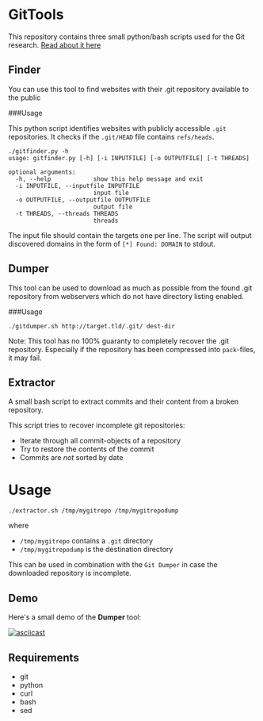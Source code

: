 # GitTools

This repository contains three small python/bash scripts used for the Git research. [Read about it here](http://en.internetwache.org/dont-publicly-expose-git-or-how-we-downloaded-your-websites-sourcecode-an-analysis-of-alexas-1m-28-07-2015/)

## Finder

You can use this tool to find websites with their .git repository available to the public

###Usage

This python script identifies websites with publicly accessible ```.git``` repositories.
It checks if the ```.git/HEAD``` file contains ```refs/heads```.

```
./gitfinder.py -h
usage: gitfinder.py [-h] [-i INPUTFILE] [-o OUTPUTFILE] [-t THREADS]

optional arguments:
  -h, --help            show this help message and exit
  -i INPUTFILE, --inputfile INPUTFILE
                        input file
  -o OUTPUTFILE, --outputfile OUTPUTFILE
                        output file
  -t THREADS, --threads THREADS
                        threads
```

The input file should contain the targets one per line.
The script will output discovered domains in the form of ```[*] Found: DOMAIN``` to stdout.


## Dumper

This tool can be used to download as much as possible from the found .git repository from webservers which do not have directory listing enabled.

###Usage

```
./gitdumper.sh http://target.tld/.git/ dest-dir
```

Note: This tool has no 100% guaranty to completely recover the .git repository. Especially if the repository has been compressed into ```pack```-files, it may fail.


## Extractor

A small bash script to extract commits and their content from a broken repository.

This script tries to recover incomplete git repositories:

- Iterate through all commit-objects of a repository
- Try to restore the contents of the commit
- Commits are *not* sorted by date

# Usage

```
./extractor.sh /tmp/mygitrepo /tmp/mygitrepodump
```
where
- ```/tmp/mygitrepo``` contains a ```.git``` directory
- ```/tmp/mygitrepodump``` is the destination directory

This can be used in combination with the ```Git Dumper``` in case the downloaded repository is incomplete.


## Demo

Here's a small demo of the **Dumper** tool:

[![asciicast](https://asciinema.org/a/24072.png)](https://asciinema.org/a/24072)


## Requirements
* git
* python
* curl
* bash
* sed
